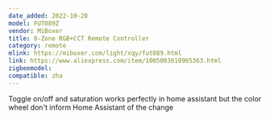 ```yaml
---
date_added: 2022-10-20
model: FUT089Z
vendor: MiBoxer
title: 8-Zone RGB+CCT Remote Controller
category: remote
mlink: https://miboxer.com/light/xqy/fut089.html
link: https://www.aliexpress.com/item/1005003610965363.html
zigbeemodel: 
compatible: zha
---
```

Toggle on/off and saturation works perfectly in home assistant but the color wheel don't inform Home Assistant of the change
